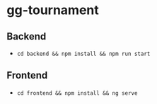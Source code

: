 # gg-tournament

## Backend

- `cd backend && npm install && npm run start`

## Frontend

- `cd frontend && npm install && ng serve`
